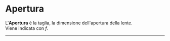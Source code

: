 # Apertura #
L'**Apertura** è la taglia, la dimensione dell'apertura della lente.<br />
Viene indicata con $f$.

---------------------------------------------------------------